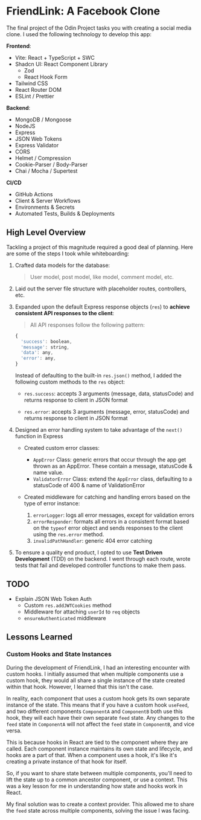 # FriendLink: A Facebook Clone

The final project of the Odin Project tasks you with creating a social media clone. I used the following technology to develop this app:

**Frontend**:

- Vite: React + TypeScript + SWC
- Shadcn UI: React Component Library
  - Zod
  - React Hook Form
- Tailwind CSS
- React Router DOM
- ESLint / Prettier

**Backend**:

- MongoDB / Mongoose
- NodeJS
- Express
- JSON Web Tokens
- Express Validator
- CORS
- Helmet / Compression
- Cookie-Parser / Body-Parser
- Chai / Mocha / Supertest

**CI/CD**

- GitHub Actions
- Client & Server Workflows
- Environments & Secrets
- Automated Tests, Builds & Deployments

## High Level Overview

Tackling a project of this magnitude required a good deal of planning. Here are some of the steps I took while whiteboarding:

1. Crafted data models for the database:

   > User model, post model, like model, comment model, etc.

2. Laid out the server file structure with placeholder routes, controllers, etc.
3. Expanded upon the default Express response objects (`res`) to **achieve consistent API responses to the client**:

   > All API responses follow the following pattern:

   ```js
   {
     'success': boolean,
     'message': string,
     'data': any,
     'error': any,
   }
   ```

   Instead of defaulting to the built-in `res.json()` method, I added the following custom methods to the `res` object:

   - `res.success`: accepts 3 arguments (message, data, statusCode) and returns response to client in JSON format

   - `res.error`: accepts 3 arguments (message, error, statusCode) and returns response to client in JSON format

4. Designed an error handling system to take advantage of the `next()` function in Express

   - Created custom error classes:

     - `AppError` Class: generic errors that occur through the app get thrown as an AppError. These contain a message, statusCode & name value.
     - `ValidatorError` Class: extend the `AppError` class, defaulting to a statusCode of 400 & name of ValidationError

   - Created middleware for catching and handling errors based on the type of error instance:

     1. `errorLogger`: logs all error messages, except for validation errors
     2. `errorResponder`: formats all errors in a consistent format based on the `typeof` error object and sends responses to the client using the `res.error` method.
     3. `invalidPathHandler`: generic 404 error catching

5. To ensure a quality end product, I opted to use **Test Driven Development** (TDD) on the backend. I went through each route, wrote tests that fail and developed controller functions to make them pass.

## **TODO**

- Explain JSON Web Token Auth
  - Custom `res.addJWTCookies` method
  - Middleware for attaching `userId` to `req` objects
  - `ensureAuthenticated` middleware

## Lessons Learned

### Custom Hooks and State Instances

During the development of FriendLink, I had an interesting encounter with custom hooks. I initially assumed that when multiple components use a custom hook, they would all share a single instance of the state created within that hook. However, I learned that this isn't the case.

In reality, each component that uses a custom hook gets its own separate instance of the state. This means that if you have a custom hook `useFeed`, and two different components `ComponentA` and `ComponentB` both use this hook, they will each have their own separate `feed` state. Any changes to the `feed` state in `ComponentA` will not affect the `feed` state in `ComponentB`, and vice versa.

This is because hooks in React are tied to the component where they are called. Each component instance maintains its own state and lifecycle, and hooks are a part of that. When a component uses a hook, it's like it's creating a private instance of that hook for itself.

So, if you want to share state between multiple components, you'll need to lift the state up to a common ancestor component, or use a context. This was a key lesson for me in understanding how state and hooks work in React.

My final solution was to create a context provider. This allowed me to share the `feed` state across multiple components, solving the issue I was facing.

